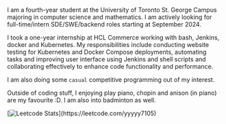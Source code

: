 I am a fourth-year student at the University of Toronto St. George Campus majoring in computer science and mathematics. I am actively looking for full-time/intern SDE/SWE/backend roles starting at September 2024.

I took a one-year internship at HCL Commerce working with bash, Jenkins, docker and Kubernetes. My responsibilities include conducting website testing for Kubernetes and Docker Compose deployments, automating tasks and improving user interface using Jenkins and shell scripts and collaborating effectively to enhance code functionality and performance. 

I am also doing some `casual` competitive programming out of my interest.
 
Outside of coding stuff, I enjoying play piano, chopin and anison (in piano) are my favourite :D. I am also into badminton as well.

[![Leetcode Stats]([https://leetcard.jacoblin.cool/yyyyy7105](https://leetcard.jacoblin.cool/lapor?ext=contest))](https://leetcode.com/yyyyy7105)


<!--
**yyyyy7105/yyyyy7105** is a ✨ _special_ ✨ repository because its `README.md` (this file) appears on your GitHub profile.

Here are some ideas to get you started:

- 🔭 I’m currently working on ...
- 🌱 I’m currently learning ...
- 👯 I’m looking to collaborate on ...
- 🤔 I’m looking for help with ...
- 💬 Ask me about ...
- 📫 How to reach me: ...
- 😄 Pronouns: ...
- ⚡ Fun fact: ...
-->

